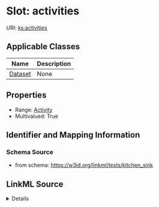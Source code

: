 # Slot: activities

URI: [ks:activities](https://w3id.org/linkml/tests/kitchen_sink/activities)



<!-- no inheritance hierarchy -->




## Applicable Classes

| Name | Description |
| --- | --- |
[Dataset](Dataset.md) | None






## Properties

* Range: [Activity](Activity.md)
* Multivalued: True







## Identifier and Mapping Information







### Schema Source


* from schema: https://w3id.org/linkml/tests/kitchen_sink




## LinkML Source

<details>
```yaml
name: activities
from_schema: https://w3id.org/linkml/tests/kitchen_sink
rank: 1000
multivalued: true
alias: activities
domain_of:
- Dataset
range: activity
inlined: true
inlined_as_list: true

```
</details>